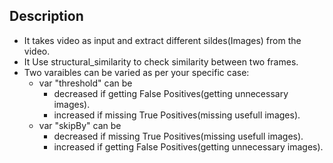 ## Description
- It takes video as input and extract different sildes(Images) from the video.
- It Use structural_similarity to check similarity between two frames.
- Two varaibles can be varied as per your specific case:
    - var "threshold" can be 
        - decreased if getting False Positives(getting unnecessary images).
        - increased if missing True Positives(missing usefull images).
    - var "skipBy" can be
        - decreased if missing True Positives(missing usefull images).
        - increased if getting False Positives(getting unnecessary images).

